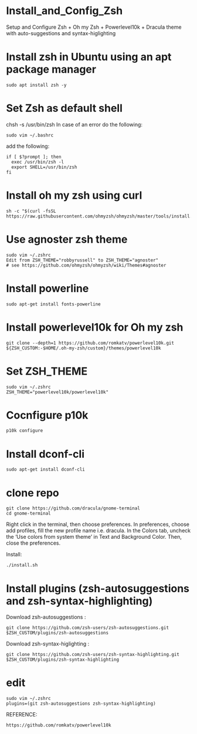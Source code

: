 # Install_and_Config_Zsh
Setup and Configure Zsh + Oh my Zsh + Powerlevel10k + Dracula theme with auto-suggestions and syntax-higlighting

# Install zsh in Ubuntu using an apt package manager
```
sudo apt install zsh -y
```

# Set Zsh as default shell
chsh -s /usr/bin/zsh
In case of an error do the following:
```
sudo vim ~/.bashrc
```
add the following:
```
if [ $?prompt ]; then
  exec /usr/bin/zsh -l
  export SHELL=/usr/bin/zsh
fi
```
#  Install oh my zsh using curl
```
sh -c "$(curl -fsSL https://raw.githubusercontent.com/ohmyzsh/ohmyzsh/master/tools/install.sh)"
```
# Use agnoster zsh theme
```
sudo vim ~/.zshrc
Edit from ZSH_THEME="robbyrussell" to ZSH_THEME="agnoster" 
# see https://github.com/ohmyzsh/ohmyzsh/wiki/Themes#agnoster
```

# Install powerline
```
sudo apt-get install fonts-powerline
```

# Install powerlevel10k for Oh my zsh
```
git clone --depth=1 https://github.com/romkatv/powerlevel10k.git ${ZSH_CUSTOM:-$HOME/.oh-my-zsh/custom}/themes/powerlevel10k
```

# Set ZSH_THEME
```
sudo vim ~/.zshrc
ZSH_THEME="powerlevel10k/powerlevel10k"
```

# Cocnfigure p10k
```
p10k configure
```

#  Install dconf-cli
```
sudo apt-get install dconf-cli
```

# clone repo
```
git clone https://github.com/dracula/gnome-terminal
cd gnome-terminal
```
Right click in the terminal, then choose preferences. In preferences, choose add profiles, fill the new profile name i.e. dracula.
In the Colors tab, uncheck the ‘Use colors from system theme’ in Text and Background Color. Then, close the preferences.

Install:
```
./install.sh
```

# Install plugins (zsh-autosuggestions and zsh-syntax-highlighting)
Download zsh-autosuggestions :
```
git clone https://github.com/zsh-users/zsh-autosuggestions.git $ZSH_CUSTOM/plugins/zsh-autosuggestions 
```

Download zsh-syntax-higlighting :
```
git clone https://github.com/zsh-users/zsh-syntax-highlighting.git $ZSH_CUSTOM/plugins/zsh-syntax-highlighting
```

# edit
```
sudo vim ~/.zshrc
plugins=(git zsh-autosuggestions zsh-syntax-highlighting)
```



REFERENCE:
```
https://github.com/romkatv/powerlevel10k
```



